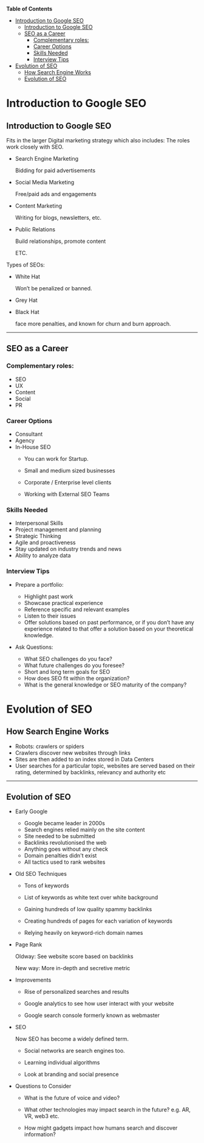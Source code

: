 <!-- START doctoc generated TOC please keep comment here to allow auto update -->
<!-- DON'T EDIT THIS SECTION, INSTEAD RE-RUN doctoc TO UPDATE -->
**Table of Contents**  

- [Introduction to Google SEO](#introduction-to-google-seo)
  - [Introduction to Google SEO](#introduction-to-google-seo-1)
  - [SEO as a Career](#seo-as-a-career)
    - [Complementary roles:](#complementary-roles)
    - [Career Options](#career-options)
    - [Skills Needed](#skills-needed)
    - [Interview Tips](#interview-tips)
- [Evolution of SEO](#evolution-of-seo)
  - [How Search Engine Works](#how-search-engine-works)
  - [Evolution of SEO](#evolution-of-seo-1)

<!-- END doctoc generated TOC please keep comment here to allow auto update -->

# Introduction to Google SEO

## Introduction to Google SEO

Fits in the larger Digital marketing strategy which also includes: The roles work closely with SEO.

-   Search Engine Marketing
    
    Bidding for paid advertisements

-   Social Media Marketing
    
    Free/paid ads and engagements

-   Content Marketing
    
    Writing for blogs, newsletters, etc.

-   Public Relations
    
    Build relationships, promote content
    
    ETC.

Types of SEOs:

-   White Hat
    
    Won&rsquo;t be penalized or banned.

-   Grey Hat
-   Black Hat
    
    face more penalties, and known for churn and burn approach.

---

## SEO as a Career


### Complementary roles:

-   SEO
-   UX
-   Content
-   Social
-   PR


### Career Options

-   Consultant
-   Agency
-   In-House SEO
    -   You can work for Startup.
    
    -   Small and medium sized businesses
    
    -   Corporate / Enterprise level clients
    
    -   Working with External SEO Teams

### Skills Needed

-   Interpersonal Skills
-   Project management and planning
-   Strategic Thinking
-   Agile and proactiveness
-   Stay updated on industry trends and news
-   Ability to analyze data


### Interview Tips

-   Prepare a portfolio:
    -   Highlight past work
    -   Showcase practical experience
    -   Reference specific and relevant examples
    -   Listen to their issues
    -   Offer solutions based on past performance, or if you don&rsquo;t have any experience related to that offer a solution based on your theoretical knowledge.

-   Ask Questions:
    -   What SEO challenges do you face?
    -   What future challenges do you foresee?
    -   Short and long term goals for SEO
    -   How does SEO fit within the organization?
    -   What is the general knowledge or SEO maturity of the company?


# Evolution of SEO


## How Search Engine Works

-   Robots: crawlers or spiders
-   Crawlers discover new websites through links
-   Sites are then added to an index stored in Data Centers
-   User searches for a particular topic, websites are served based on their rating, determined by backlinks, relevancy and authority etc

---

## Evolution of SEO

-   Early Google
    -   Google became leader in 2000s
    -   Search engines relied mainly on the site content
    -   Site needed to be submitted
    -   Backlinks revolutionised the web
    -   Anything goes without any check
    -   Domain penalties didn't exist
    -   All tactics used to rank websites

-   Old SEO Techniques
    -   Tons of keywords
    
    -   List of keywords as white text over white background
    
    -   Gaining hundreds of low quality spammy backlinks
    
    -   Creating hundreds of pages for each variation of keywords
    
    -   Relying heavily on keyword-rich domain names

-   Page Rank
    
    Oldway: See website score based on backlinks
    
    New way: More in-depth and secretive metric

-   Improvements
    -   Rise of personalized searches and results
    
    -   Google analytics to see how user interact with your website
    
    -   Google search console formerly known as webmaster

-   SEO
    
    Now SEO has become a widely defined term.
    
    -   Social networks are search engines too.
    
    -   Learning individual algorithms
    
    -   Look at branding and social presence

-   Questions to Consider
    -   What is the future of voice and video?
    
    -   What other technologies may impact search in the future? e.g. AR, VR, web3 etc.
    
    -   How might gadgets impact how humans search and discover information?

